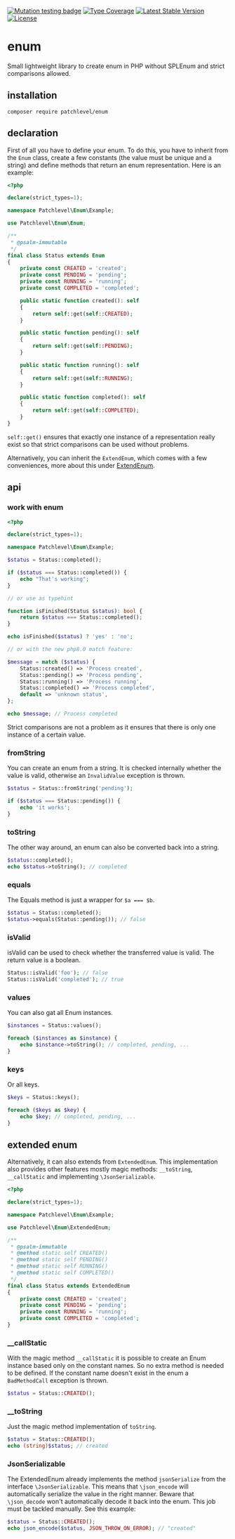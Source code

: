 [![Mutation testing badge](https://img.shields.io/endpoint?style=flat&url=https%3A%2F%2Fbadge-api.stryker-mutator.io%2Fgithub.com%2Fpatchlevel%2Fenum%2Fmaster)](https://dashboard.stryker-mutator.io/reports/github.com/patchlevel/enum/master)
[![Type Coverage](https://shepherd.dev/github/patchlevel/enum/coverage.svg)](https://shepherd.dev/github/patchlevel/enum)
[![Latest Stable Version](https://poser.pugx.org/patchlevel/enum/v)](//packagist.org/packages/patchlevel/enum)
[![License](https://poser.pugx.org/patchlevel/enum/license)](//packagist.org/packages/patchlevel/enum)

# enum

Small lightweight library to create enum in PHP without SPLEnum and strict comparisons allowed.

## installation

```
composer require patchlevel/enum
```

## declaration

First of all you have to define your enum. 
To do this, you have to inherit from the `Enum` class, create a few constants (the value must be unique and a string) 
and define methods that return an enum representation. 
Here is an example:

```php
<?php

declare(strict_types=1);

namespace Patchlevel\Enum\Example;

use Patchlevel\Enum\Enum;

/**
 * @psalm-immutable
 */
final class Status extends Enum
{
    private const CREATED = 'created';
    private const PENDING = 'pending';
    private const RUNNING = 'running';
    private const COMPLETED = 'completed';

    public static function created(): self
    {
        return self::get(self::CREATED);
    }

    public static function pending(): self
    {
        return self::get(self::PENDING);
    }

    public static function running(): self
    {
        return self::get(self::RUNNING);
    }

    public static function completed(): self
    {
        return self::get(self::COMPLETED);
    }
}
```

`self::get()` ensures that exactly one instance of a representation really exist 
so that strict comparisons can be used without problems.

Alternatively, you can inherit the `ExtendEnum`, which comes with a few conveniences, 
more about this under [ExtendEnum](#extended-enum).

## api

### work with enum

```php
<?php 

declare(strict_types=1);

namespace Patchlevel\Enum\Example;

$status = Status::completed();

if ($status === Status::completed()) {
    echo "That's working";
}

// or use as typehint

function isFinished(Status $status): bool {
    return $status === Status::completed();
}

echo isFinished($status) ? 'yes' : 'no'; 

// or with the new php8.0 match feature:

$message = match ($status) {
    Status::created() => 'Process created',
    Status::pending() => 'Process pending',
    Status::running() => 'Process running',
    Status::completed() => 'Process completed',
    default => 'unknown status',
};

echo $message; // Process completed
```

Strict comparisons are not a problem as it ensures that there is only one instance of a certain value.

### fromString

You can create an enum from a string. It is checked internally whether the value is valid, 
otherwise an `InvalidValue` exception is thrown.

```php
$status = Status::fromString('pending');

if ($status === Status::pending()) {
    echo 'it works';
}
```

### toString

The other way around, an enum can also be converted back into a string.

```php
$status::completed();
echo $status->toString(); // completed
```

### equals

The Equals method is just a wrapper for `$a === $b`.

```php
$status = Status::completed();
$status->equals(Status::pending()); // false
```

### isValid

isValid can be used to check whether the transferred value is valid. The return value is a boolean.

```php
Status::isValid('foo'); // false
Status::isValid('completed'); // true
```

### values

You can also gat all Enum instances.

```php
$instances = Status::values();

foreach ($instances as $instance) {
    echo $instance->toString(); // completed, pending, ...
}
```

### keys

Or all keys.

```php
$keys = Status::keys();

foreach ($keys as $key) {
    echo $key; // completed, pending, ...
}
```

## extended enum

Alternatively, it can also extends from `ExtendedEnum`. 
This implementation also provides other features mostly magic methods:
`__toString`, `__callStatic` and implementing `\JsonSerializable`.

```php
<?php

declare(strict_types=1);

namespace Patchlevel\Enum\Example;

use Patchlevel\Enum\ExtendedEnum;

/**
 * @psalm-immutable
 * @method static self CREATED()
 * @method static self PENDING()
 * @method static self RUNNING()
 * @method static self COMPLETED()
 */
final class Status extends ExtendedEnum
{
    private const CREATED = 'created';
    private const PENDING = 'pending';
    private const RUNNING = 'running';
    private const COMPLETED = 'completed';
}
```

### __callStatic

With the magic method `__callStatic` it is possible to create an Enum instance based only on the constant names. 
So no extra method is needed to be defined. If the constant name doesn't exist in the enum a `BadMethodCall` exception is thrown.

```php
$status = Status::CREATED();
```

### __toString

Just the magic method implementation of `toString`.

```php
$status = Status::CREATED();
echo (string)$status; // created
```

### JsonSerializable

The ExtendedEnum already implements the method `jsonSerialize` from the interface `\JsonSerializable`. 
This means that `\json_encode` will automatically serialize the value in the right manner. 
Beware that `\json_decode` won't automatically decode it back into the enum. This job must be tackled
manually. See this example:

```php
$status = Status::CREATED();
echo json_encode($status, JSON_THROW_ON_ERROR); // "created"
```
